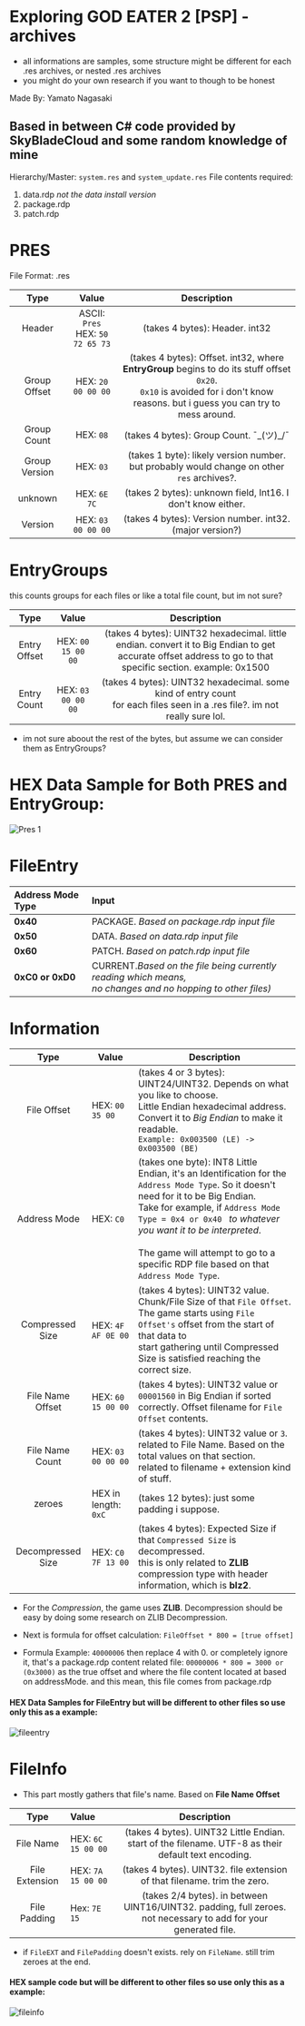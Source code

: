# Exploring GOD EATER 2 [PSP] - archives
- all informations are samples, some structure might be different for each .res archives, or nested .res archives
- you might do your own research if you want to though to be honest


Made By: Yamato Nagasaki


## Based in between C# code provided by SkyBladeCloud and some random knowledge of mine



Hierarchy/Master: `system.res` and `system_update.res`
File contents required:
1. data.rdp *not the data install version*
2. package.rdp
3. patch.rdp


# PRES
File Format: .res

|      Type     |                Value                |                                                                                    Description                                                                                    |
|:-------------:|:-----------------------------------:|:---------------------------------------------------------------------------------------------------------------------------------------------------------------------------------:|
| Header        | ASCII: `Pres`<br>HEX: `50 72 65 73` | (takes 4 bytes): Header. int32                                                                                                                                                    |
| Group Offset  | HEX: `20 00 00 00`                  | (takes 4 bytes): Offset. int32, where **EntryGroup** begins to do its stuff offset `0x20`.<br>`0x10` is avoided for i don't know reasons. but i guess you can try to mess around. |
| Group Count   | HEX: `08`                           | (takes 4 bytes): Group Count. ¯\_(ツ)_/¯                                                                                                                                          |
| Group Version | HEX: `03`                           | (takes 1 byte): likely version number. but probably would change on other `res` archives?.                                                                                        |
| unknown       | HEX: `6E 7C`                        | (takes 2 bytes): unknown field, Int16. I don't know either.                                                                                                                       |
| Version       | HEX: `03 00 00 00`                  | (takes 4 bytes): Version number. int32. (major version?)                                                                                                                          |


# EntryGroups
this counts groups for each files or like a total file count, but im not sure?

|     Type     |        Value       |                                                                         Description                                                                         |
|:------------:|:------------------:|:-----------------------------------------------------------------------------------------------------------------------------------------------------------:|
| Entry Offset | HEX: `00 15 00 00` | (takes 4 bytes): UINT32 hexadecimal. little endian. convert it to Big Endian to get accurate offset address to go to that specific section. example: 0x1500 |
| Entry Count  | HEX: `03 00 00 00` | (takes 4 bytes): UINT32 hexadecimal. some kind of entry count<br>for each files seen in a .res file?. im not really sure lol.                               |
- im not sure aboout the rest of the bytes, but assume we can consider them as EntryGroups?

# HEX Data Sample for Both PRES and EntryGroup:
![Pres 1](https://github.com/user-attachments/assets/68c0b118-8952-4ded-b42a-bd1de327c590)



# FileEntry

|Address Mode Type	|Input	|
|:------------------|:-------|
| **0x40** 			|PACKAGE. *Based on package.rdp input file*|
| **0x50** 			|DATA. *Based on data.rdp input file*|
| **0x60** 			|PATCH. *Based on patch.rdp input file*|
| **0xC0 or 0xD0**|CURRENT.*Based on the file being currently reading which means,<br>no changes and no hopping to other files)*|


#  Information
|        Type       |        Value         |                       Description                                                                                                                                                                                                                                                                                                                                |
|:-----------------:|----------------------|--------------------------------------------------------------------------------------------------------------------------------------------------------------------------------------------------------------------------------------------------------------------------------------------------------------------------------------------|
| File Offset       | HEX: `00 35 00`      | (takes 4 or 3 bytes): UINT24/UINT32. Depends on what you like to choose.<br>Little Endian hexadecimal address. Convert it to *Big Endian* to make it readable. <br>`Example: 0x003500 (LE) -> 0x003500 (BE)`                                                                                                                               |
| Address Mode      | HEX: `C0`            | (takes one byte): INT8 Little Endian, it's an Identification for the `Address Mode Type`. So it doesn't need for it to be Big Endian.<br>Take for example, if `Address Mode Type = 0x4 or 0x40 ` *to whatever you want it to be interpreted*.<br><br>The game will attempt to go to a specific RDP file based on that `Address Mode Type`. |
| Compressed Size   | HEX: `4F AF 0E 00`   | (takes 4 bytes): UINT32 value. Chunk/File Size of that `File Offset`.<br>The game starts using `File Offset's` offset from the start of that data to<br>start gathering until Compressed Size is satisfied reaching the correct size.                                                                                                      |
| File Name Offset  | HEX: `60 15 00 00`   | (takes 4 bytes): UINT32 value or `00001560` in Big Endian if sorted correctly. Offset filename for `File Offset` contents.                                                                                                                                                                                                                 |
| File Name Count   | HEX: `03 00 00 00`   | (takes 4 bytes): UINT32 value or `3`. related to File Name. Based on the total values on that section.<br>related to filename + extension  kind of stuff.                                                                                                                                                                                  |
| zeroes            | HEX in length: `0xC` | (takes 12 bytes): just some padding i suppose.                                                                                                                                                                                                                                                                                             |
| Decompressed Size | HEX: `C0 7F 13 00`   | (takes 4 bytes): Expected Size if that `Compressed Size` is decompressed.<br>this is only related to **ZLIB** compression type with header information, which is **blz2**.                                                                                                                                                                 |

- For the *Compression*, the game uses **ZLIB**. Decompression should be easy by doing some research on ZLIB Decompression.

- Next is formula for offset calculation: `FileOffset * 800 = [true offset]`
- Formula Example: `40000006` then replace 4 with 0. or completely ignore it, that's a package.rdp content related file: `00000006 * 800 = 3000 or (0x3000)` as the true offset and where the file content located at based on addressMode. and this mean, this file comes from package.rdp

#### HEX Data Samples for FileEntry but will be different to other files so use only this as a example:
![fileentry](https://github.com/user-attachments/assets/f2e39c3a-b426-4b5e-b196-0632399d73f1)



# FileInfo

- This part mostly gathers that file's name. Based on **File Name Offset**

|      Type      |        Value       |                                                     Description                                                     |
|:--------------:|:-------------------|:-------------------------------------------------------------------------------------------------------------------:|
| File Name      | HEX: `6C 15 00 00` | (takes 4 bytes). UINT32 Little Endian. start of the filename. UTF-8 as their default text encoding.                 |
| File Extension | HEX: `7A 15 00 00` | (takes 4 bytes). UINT32. file extension of that filename. trim the zero.                                            |
| File Padding   | Hex: `7E 15`       | (takes 2/4 bytes). in between UINT16/UINT32. padding, full zeroes.<br>not necessary to add for your generated file. |

- if `FileEXT` and `FilePadding` doesn't exists. rely on `FileName`. still trim zeroes at the end.

#### HEX sample code but will be different to other files so use only this as a example:
![fileinfo](https://github.com/user-attachments/assets/765a362a-15ad-4721-8d9c-b2d73f373fb3)




